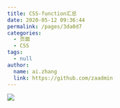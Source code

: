 ```yaml
---
title: CSS-function汇总
date: 2020-05-12 09:36:44
permalink: /pages/3da0d7
categories: 
  - 页面
  - CSS
tags: 
  - null
author: 
  name: ai.zhang
  link: https://github.com/zaadmin
---
```

![](https://cdn.jsdelivr.net/gh/xugaoyi/image_store/blog/20200512161232.jpg)